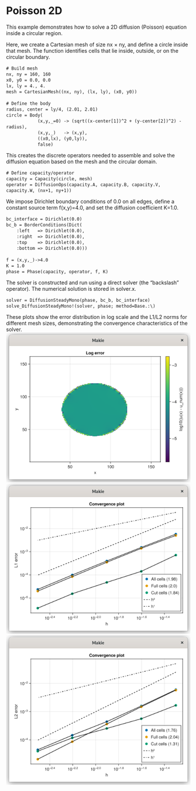 # Poisson 2D

This example demonstrates how to solve a 2D diffusion (Poisson) equation inside a circular region.

Here, we create a Cartesian mesh of size nx × ny, and define a circle inside that mesh.
The function identifies cells that lie inside, outside, or on the circular boundary.
```
# Build mesh
nx, ny = 160, 160
x0, y0 = 0.0, 0.0
lx, ly = 4., 4.
mesh = CartesianMesh((nx, ny), (lx, ly), (x0, y0))

# Define the body
radius, center = ly/4, (2.01, 2.01)
circle = Body(
            (x,y,_=0) -> (sqrt((x-center[1])^2 + (y-center[2])^2) - radius),
            (x,y,_)   -> (x,y),
            ((x0,lx), (y0,ly)),
            false)
```

This creates the discrete operators needed to assemble and solve the diffusion equation based on the mesh and the circular domain.

```
# Define capacity/operator
capacity = Capacity(circle, mesh)
operator = DiffusionOps(capacity.A, capacity.B, capacity.V, capacity.W, (nx+1, ny+1))
```

We impose Dirichlet boundary conditions of 0.0 on all edges, define a constant source term f(x,y)=4.0, and set the diffusion coefficient K=1.0.
```
bc_interface = Dirichlet(0.0)
bc_b = BorderConditions(Dict(
    :left   => Dirichlet(0.0),
    :right  => Dirichlet(0.0),
    :top    => Dirichlet(0.0),
    :bottom => Dirichlet(0.0)))

f = (x,y,_)->4.0
K = 1.0
phase = Phase(capacity, operator, f, K)
```

The solver is constructed and run using a direct solver (the “backslash” operator). The numerical solution is stored in solver.x.
```
solver = DiffusionSteadyMono(phase, bc_b, bc_interface)
solve_DiffusionSteadyMono!(solver, phase; method=Base.:\)
```

These plots show the error distribution in log scale and the L1/L2 norms for different mesh sizes, demonstrating the convergence characteristics of the solver.
![](assests/poisson_2D_log_error.png)
![](assests/poisson_2D_conv_l1.png)
![](assests/poisson_2D_conv_l2.png)